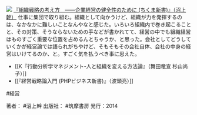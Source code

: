 
[![](https://images-fe.ssl-images-amazon.com/images/I/41-J70WX65L._SL160_.jpg)](http://www.amazon.co.jp/exec/obidos/ASIN/B00HULD5PY/choiyaki81-22/ref=nosim)
[『組織戦略の考え方　——企業経営の健全性のために (ちくま新書)』（沼上幹）](http://www.amazon.co.jp/exec/obidos/ASIN/B00HULD5PY/choiyaki81-22/ref=nosim)
仕事に集団で取り組む。組織として向かうけど、組織が力を発揮するのは、なかなかに難しいことなんやなと感じた。いろいろ組織内で巻き起こることと、その対策、そうならないための手などが書かれてて、経営の中でも組織経営はものすごく重要な位置を占めるんとちゃうか、と思った。会社としてどうしていくかが経営論では語られがちやけど、そもそもその会社自体、会社の中身の経営はいけてるのか、と。すごく気を払うべき事に思えた。

- [[K『行動分析学マネジメント-人と組織を変える方法論』（舞田竜宣 杉山尚子）]]
- [[『経営戦略論入門 (PHPビジネス新書)』（波頭亮）]]

#経営 

著者： #沼上幹 
出版社： #筑摩書房
発行：2014
